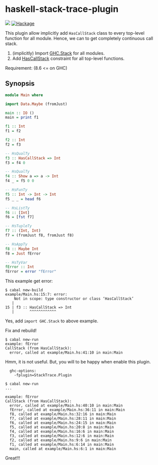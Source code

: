 # haskell-stack-trace-plugin

![](https://github.com/waddlaw/haskell-stack-trace-plugin/workflows/cabal/badge.svg)
[![Hackage](https://img.shields.io/hackage/v/haskell-stack-trace-plugin.svg)](https://hackage.haskell.org/package/haskell-stack-trace-plugin)

This plugin allow implicitly add `HasCallStack` class to every top-level function for all module. Hence, we can  to get completely continuous call stack.

1. (implicitly) Import [GHC.Stack](https://hackage.haskell.org/package/base-4.12.0.0/docs/GHC-Stack.html) for all modules.
2. Add [HasCallStack](https://hackage.haskell.org/package/base-4.12.0.0/docs/GHC-Stack.html#t:HasCallStack) constraint for all top-level functions.

Requirement: (8.6 <= on GHC)

## Synopsis

```haskell
module Main where

import Data.Maybe (fromJust)

main :: IO ()
main = print f1

f1 :: Int
f1 = f2

f2 :: Int
f2 = f3

-- HsQualTy
f3 :: HasCallStack => Int
f3 = f4 0

-- HsQualTy
f4 :: Show a => a -> Int
f4 _ = f5 0 0

-- HsFunTy
f5 :: Int -> Int -> Int
f5 _ _ = head f6

-- HsListTy
f6 :: [Int]
f6 = [fst f7]

-- HsTupleTy
f7 :: (Int, Int)
f7 = (fromJust f8, fromJust f8)

-- HsAppTy
f8 :: Maybe Int
f8 = Just fError

-- HsTyVar
fError :: Int
fError = error "fError"
```

This example get error:

```shell
$ cabal new-build
example/Main.hs:15:7: error:
    Not in scope: type constructor or class ‘HasCallStack’
   |
15 | f3 :: HasCallStack => Int
   |       ^^^^^^^^^^^^
```

Yes, add `import GHC.Stack` to above example.

Fix and rebuild!

```shell
$ cabal new-run
example: fError
CallStack (from HasCallStack):
  error, called at example/Main.hs:41:10 in main:Main
```

Hmm, it is not useful. But, you will to be happy when enable this plugin.

```cabal
  ghc-options:
    -fplugin=StackTrace.Plugin
```

```shell
$ cabal new-run
...

example: fError
CallStack (from HasCallStack):
  error, called at example/Main.hs:40:10 in main:Main
  fError, called at example/Main.hs:36:11 in main:Main
  f8, called at example/Main.hs:32:16 in main:Main
  f7, called at example/Main.hs:28:11 in main:Main
  f6, called at example/Main.hs:24:15 in main:Main
  f5, called at example/Main.hs:20:8 in main:Main
  f4, called at example/Main.hs:16:6 in main:Main
  f3, called at example/Main.hs:12:6 in main:Main
  f2, called at example/Main.hs:9:6 in main:Main
  f1, called at example/Main.hs:6:14 in main:Main
  main, called at example/Main.hs:6:1 in main:Main
```

Great!!!
